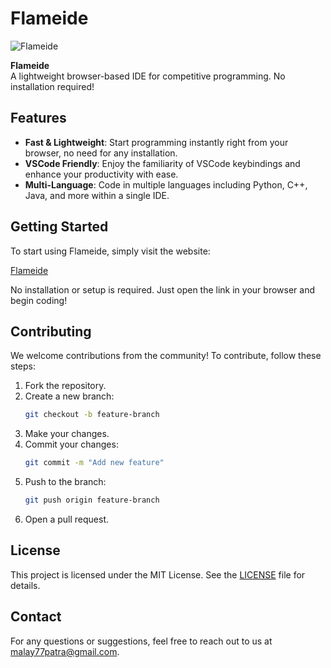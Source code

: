 # Flameide

![Flameide](https://via.placeholder.com/1200x400.png)

**Flameide**  
A lightweight browser-based IDE for competitive programming. No installation required!

## Features

- **Fast & Lightweight**: Start programming instantly right from your browser, no need for any installation.
- **VSCode Friendly**: Enjoy the familiarity of VSCode keybindings and enhance your productivity with ease.
- **Multi-Language**: Code in multiple languages including Python, C++, Java, and more within a single IDE.

## Getting Started

To start using Flameide, simply visit the website:

[Flameide](https://flamecoders.github.io/online-ide/)

No installation or setup is required. Just open the link in your browser and begin coding!

## Contributing

We welcome contributions from the community! To contribute, follow these steps:

1. Fork the repository.
2. Create a new branch:
    ```bash
    git checkout -b feature-branch
    ```
3. Make your changes.
4. Commit your changes:
    ```bash
    git commit -m "Add new feature"
    ```
5. Push to the branch:
    ```bash
    git push origin feature-branch
    ```
6. Open a pull request.

## License

This project is licensed under the MIT License. See the [LICENSE](LICENSE) file for details.

## Contact

For any questions or suggestions, feel free to reach out to us at [malay77patra@gmail.com](mailto:malay77patra@gmail.com).

